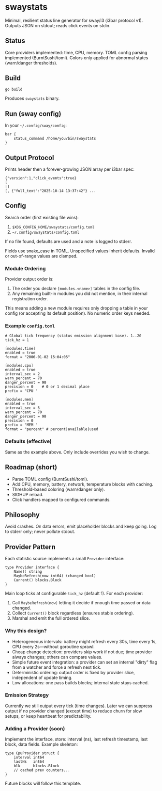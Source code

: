 # swaystats

Minimal, resilient status line generator for sway/i3 (i3bar protocol v1). Outputs JSON on stdout; reads click events on stdin.

## Status
Core providers implemented: time, CPU, memory. TOML config parsing implemented (BurntSushi/toml). Colors only applied for abnormal states (warn/danger thresholds).

## Build

```bash
go build
```

Produces `swaystats` binary.

## Run (sway config)

In your `~/.config/sway/config`:

```
bar {
	status_command /home/you/bin/swaystats
}
```

## Output Protocol
Prints header then a forever-growing JSON array per i3bar spec:

```
{"version":1,"click_events":true}
[
[]
[, {"full_text":"2025-10-14 13:37:42"} ...
```

## Config
Search order (first existing file wins):
1. `$XDG_CONFIG_HOME/swaystats/config.toml`
2. `~/.config/swaystats/config.toml`

If no file found, defaults are used and a note is logged to stderr.

Fields use snake_case in TOML. Unspecified values inherit defaults. Invalid or out-of-range values are clamped.

### Module Ordering
Provider output order is:
1. The order you declare `[modules.<name>]` tables in the config file.
2. Any remaining built-in modules you did not mention, in their internal registration order.

This means adding a new module requires only dropping a table in your config (or accepting its default position). No numeric order keys needed.

### Example `config.toml`
```
# Global tick frequency (status emission alignment base). 1..20
tick_hz = 1

[modules.time]
enabled = true
format = "2006-01-02 15:04:05"

[modules.cpu]
enabled = true
interval_sec = 2
warn_percent = 70
danger_percent = 90
precision = 0    # 0 or 1 decimal place
prefix = "CPU "

[modules.mem]
enabled = true
interval_sec = 5
warn_percent = 70
danger_percent = 90
precision = 0
prefix = "MEM "
format = "percent" # percent|available|used
```

### Defaults (effective)
Same as the example above. Only include overrides you wish to change.

## Roadmap (short)
- Parse TOML config (BurntSushi/toml).
- Add CPU, memory, battery, network, temperature blocks with caching.
- Threshold-based coloring (warn/danger only).
- SIGHUP reload.
- Click handlers mapped to configured commands.

## Philosophy
Avoid crashes. On data errors, emit placeholder blocks and keep going. Log to stderr only; never pollute stdout.

## Provider Pattern
Each statistic source implements a small `Provider` interface:

```
type Provider interface {
	Name() string
	MaybeRefresh(now int64) (changed bool)
	Current() blocks.Block
}
```

Main loop ticks at configurable `tick_hz` (default 1). For each provider:
1. Call `MaybeRefresh(now)` letting it decide if enough time passed or data changed.
2. Collect `Current()` block regardless (ensures stable ordering).
3. Marshal and emit the full ordered slice.

### Why this design?
* Heterogeneous intervals: battery might refresh every 30s, time every 1s, CPU every 2s—without goroutine sprawl.
* Cheap change detection: providers skip work if not due; time provider always changes; others can compare values.
* Simple future event integration: a provider can set an internal "dirty" flag from a watcher and force a refresh next tick.
* Deterministic ordering: output order is fixed by provider slice, independent of update timing.
* Low allocations: one pass builds blocks; internal state stays cached.

### Emission Strategy
Currently we still output every tick (time changes). Later we can suppress output if no provider changed (except time) to reduce churn for slow setups, or keep heartbeat for predictability.

### Adding a Provider (soon)
Implement the interface, store: interval (ns), last refresh timestamp, last block, data fields. Example skeleton:

```
type CpuProvider struct {
	interval int64
	lastNs   int64
	blk      blocks.Block
	// cached prev counters...
}
```

Future blocks will follow this template.

